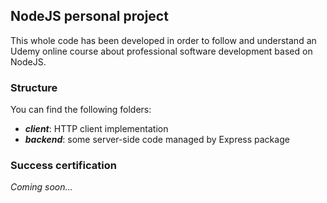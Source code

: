 ## NodeJS personal project

This whole code has been developed in order to follow and understand an Udemy online course about professional software development based on NodeJS.

### Structure

You can find the following folders: 
* ***client***: HTTP client implementation
* ***backend***: some server-side code managed by Express package

### Success certification
*Coming soon...*